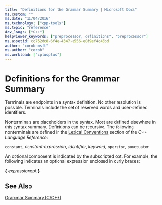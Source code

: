 ```yaml
---
title: "Definitions for the Grammar Summary | Microsoft Docs"
ms.custom: ""
ms.date: "11/04/2016"
ms.technology: ["cpp-tools"]
ms.topic: "reference"
dev_langs: ["C++"]
helpviewer_keywords: ["preprocessor, definitions", "preprocessor"]
ms.assetid: cc752dc8-6f4e-4347-a556-e0d9ef4c46bd
author: "corob-msft"
ms.author: "corob"
ms.workload: ["cplusplus"]
---
```

# Definitions for the Grammar Summary
Terminals are endpoints in a syntax definition. No other resolution is possible. Terminals include the set of reserved words and user-defined identifiers.  
  
Nonterminals are placeholders in the syntax. Most are defined elsewhere in this syntax summary. Definitions can be recursive. The following nonterminals are defined in the [Lexical Conventions](../cpp/lexical-conventions.md) section of the *C++ Language Reference*:  
  
`constant`, *constant-expression*, *identifier*, *keyword*, `operator`, `punctuator`  
  
An optional component is indicated by the subscripted opt. For example, the following indicates an optional expression enclosed in curly braces:  
  
**{** *expression*opt **}**  
  
## See Also 
 
[Grammar Summary (C/C++)](../preprocessor/grammar-summary-c-cpp.md)